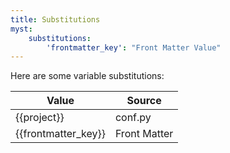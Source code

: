 ```yaml
---
title: Substitutions
myst:
    substitutions:
        'frontmatter_key': "Front Matter Value"
---
```


Here are some variable substitutions:

| Value               | Source       |
| ------------------- | ------------ |
| {{project}}         | conf.py      |
| {{frontmatter_key}} | Front Matter |
